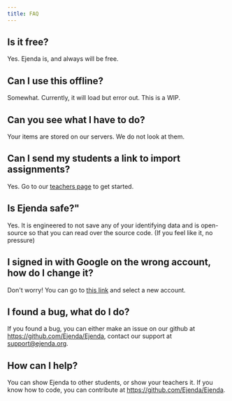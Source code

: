 ```yaml
---
title: FAQ
---
```


## Is it free?

Yes. Ejenda is, and always will be free.

## Can I use this offline?

Somewhat. Currently, it will load but error out. This is a WIP.

## Can you see what I have to do?

Your items are stored on our servers. We do not look at them.

## Can I send my students a link to import assignments?

Yes. Go to our [teachers page](https://ejenda.org/teachers) to get started.

## Is Ejenda safe?"

Yes. It is engineered to not save any of your identifying data and is open-source so that you can read over the source code. (If you feel like it, no pressure)

## I signed in with Google on the wrong account, how do I change it?

Don't worry! You can go to [this link](https://ejenda.org/google/auth/) and select a new account.

## I found a bug, what do I do?

If you found a bug, you can either make an issue on our github at https://github.com/Ejenda/Ejenda, contact our support at
support@ejenda.org.

## How can I help?

You can show Ejenda to other students, or show your teachers it. If you know how to code, you can contribute at
https://github.com/Ejenda/Ejenda.
